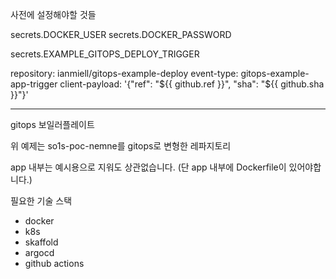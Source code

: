 사전에 설정해야할 것들

secrets.DOCKER_USER
secrets.DOCKER_PASSWORD

secrets.EXAMPLE_GITOPS_DEPLOY_TRIGGER

repository: ianmiell/gitops-example-deploy
event-type: gitops-example-app-trigger
client-payload: '{"ref": "${{ github.ref }}", "sha": "${{ github.sha }}"}'

---
 
gitops 보일러플레이트

위 예제는 so1s-poc-nemne를 gitops로 변형한 레파지토리

app 내부는 예시용으로 지워도 상관없습니다. (단 app 내부에 Dockerfile이 있어야합니다.)

필요한 기술 스택
* docker
* k8s
* skaffold
* argocd
* github actions

